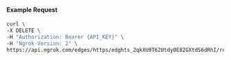 <!-- Code generated for API Clients. DO NOT EDIT. -->

#### Example Request

```bash
curl \
-X DELETE \
-H "Authorization: Bearer {API_KEY}" \
-H "Ngrok-Version: 2" \
https://api.ngrok.com/edges/https/edghts_2qkXU9T62Utdy0E82GXtdS6dRhI/routes/edghtsrt_2qkXU98Lsb95ZsqUluBEaIiRl91/compression
```
